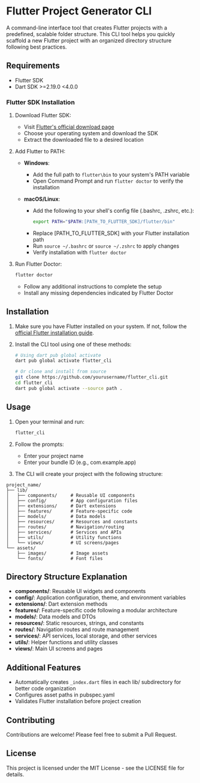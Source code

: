 # Flutter Project Generator CLI

A command-line interface tool that creates Flutter projects with a predefined, scalable folder structure. This CLI tool helps you quickly scaffold a new Flutter project with an organized directory structure following best practices.

## Requirements

- Flutter SDK
- Dart SDK >=2.19.0 <4.0.0

### Flutter SDK Installation

1. Download Flutter SDK:
   - Visit [Flutter's official download page](https://flutter.dev/docs/get-started/install)
   - Choose your operating system and download the SDK
   - Extract the downloaded file to a desired location

2. Add Flutter to PATH:
   - **Windows**:
     - Add the full path to `flutter\bin` to your system's PATH variable
     - Open Command Prompt and run `flutter doctor` to verify the installation
   
   - **macOS/Linux**:
     - Add the following to your shell's config file (.bashrc, .zshrc, etc.):
       ```bash
       export PATH="$PATH:[PATH_TO_FLUTTER_SDK]/flutter/bin"
       ```
     - Replace [PATH_TO_FLUTTER_SDK] with your Flutter installation path
     - Run `source ~/.bashrc` or `source ~/.zshrc` to apply changes
     - Verify installation with `flutter doctor`

3. Run Flutter Doctor:
   ```bash
   flutter doctor
   ```
   - Follow any additional instructions to complete the setup
   - Install any missing dependencies indicated by Flutter Doctor

## Installation

1. Make sure you have Flutter installed on your system. If not, follow the [official Flutter installation guide](https://flutter.dev/docs/get-started/install).

2. Install the CLI tool using one of these methods:

   ```bash
   # Using dart pub global activate
   dart pub global activate flutter_cli

   # Or clone and install from source
   git clone https://github.com/yourusername/flutter_cli.git
   cd flutter_cli
   dart pub global activate --source path .
   ```

## Usage

1. Open your terminal and run:
   ```bash
   flutter_cli
   ```

2. Follow the prompts:
   - Enter your project name
   - Enter your bundle ID (e.g., com.example.app)

3. The CLI will create your project with the following structure:

```
project_name/
├── lib/
│   ├── components/     # Reusable UI components
│   ├── config/         # App configuration files
│   ├── extensions/     # Dart extensions
│   ├── features/       # Feature-specific code
│   ├── models/         # Data models
│   ├── resources/      # Resources and constants
│   ├── routes/         # Navigation/routing
│   ├── services/       # Services and APIs
│   ├── utils/          # Utility functions
│   └── views/          # UI screens/pages
└── assets/
    ├── images/         # Image assets
    └── fonts/          # Font files
```

## Directory Structure Explanation

- **components/**: Reusable UI widgets and components
- **config/**: Application configuration, theme, and environment variables
- **extensions/**: Dart extension methods
- **features/**: Feature-specific code following a modular architecture
- **models/**: Data models and DTOs
- **resources/**: Static resources, strings, and constants
- **routes/**: Navigation routes and route management
- **services/**: API services, local storage, and other services
- **utils/**: Helper functions and utility classes
- **views/**: Main UI screens and pages

## Additional Features

- Automatically creates `_index.dart` files in each lib/ subdirectory for better code organization
- Configures asset paths in pubspec.yaml
- Validates Flutter installation before project creation

## Contributing

Contributions are welcome! Please feel free to submit a Pull Request.

## License

This project is licensed under the MIT License - see the LICENSE file for details.